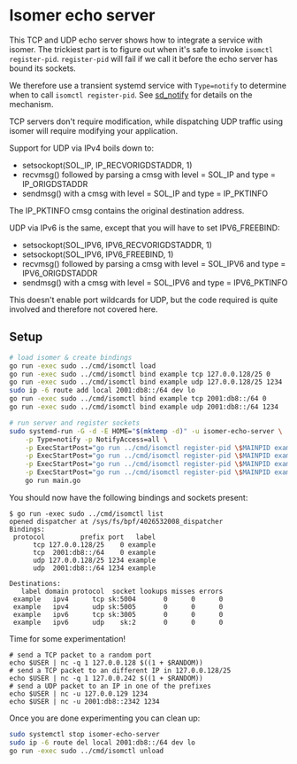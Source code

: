 # Isomer echo server


This TCP and UDP echo server shows how to integrate a service with isomer. The
trickiest part is to figure out when it's safe to invoke `isomctl register-pid`.
`register-pid` will fail if we call it before the echo server has bound its sockets.

We therefore use a transient systemd service with `Type=notify` to determine when
to call `isomctl register-pid`. See [sd_notify][1] for details on the mechanism.

TCP servers don't require modification, while dispatching UDP traffic using isomer
will require modifying your application.

Support for UDP via IPv4 boils down to:

* setsockopt(SOL_IP, IP_RECVORIGDSTADDR, 1)
* recvmsg() followed by parsing a cmsg with level = SOL_IP and type = IP_ORIGDSTADDR
* sendmsg() with a cmsg with level = SOL_IP and type = IP_PKTINFO

The IP_PKTINFO cmsg contains the original destination address.

UDP via IPv6 is the same, except that you will have to set IPV6_FREEBIND:

* setsockopt(SOL_IPV6, IPV6_RECVORIGDSTADDR, 1)
* setsockopt(SOL_IPV6, IPV6_FREEBIND, 1)
* recvmsg() followed by parsing a cmsg with level = SOL_IPV6 and type = IPV6_ORIGDSTADDR
* sendmsg() with a cmsg with level = SOL_IPV6 and type = IPV6_PKTINFO

This doesn't enable port wildcards for UDP, but the code required is quite
involved and therefore not covered here.

Setup
---


```sh
# load isomer & create bindings
go run -exec sudo ../cmd/isomctl load
go run -exec sudo ../cmd/isomctl bind example tcp 127.0.0.128/25 0
go run -exec sudo ../cmd/isomctl bind example udp 127.0.0.128/25 1234
sudo ip -6 route add local 2001:db8::/64 dev lo
go run -exec sudo ../cmd/isomctl bind example tcp 2001:db8::/64 0
go run -exec sudo ../cmd/isomctl bind example udp 2001:db8::/64 1234

# run server and register sockets
sudo systemd-run -G -d -E HOME="$(mktemp -d)" -u isomer-echo-server \
	-p Type=notify -p NotifyAccess=all \
	-p ExecStartPost="go run ../cmd/isomctl register-pid \$MAINPID example tcp 127.0.0.1 1234" \
	-p ExecStartPost="go run ../cmd/isomctl register-pid \$MAINPID example udp 127.0.0.1 1234" \
	-p ExecStartPost="go run ../cmd/isomctl register-pid \$MAINPID example tcp ::1 1234" \
	-p ExecStartPost="go run ../cmd/isomctl register-pid \$MAINPID example udp ::1 1234" \
	go run main.go
```

You should now have the following bindings and sockets present:

```
$ go run -exec sudo ../cmd/isomctl list
opened dispatcher at /sys/fs/bpf/4026532008_dispatcher
Bindings:
 protocol         prefix port   label
      tcp 127.0.0.128/25    0 example
      tcp  2001:db8::/64    0 example
      udp 127.0.0.128/25 1234 example
      udp  2001:db8::/64 1234 example

Destinations:
   label domain protocol  socket lookups misses errors
 example   ipv4      tcp sk:5004       0      0      0
 example   ipv4      udp sk:5005       0      0      0
 example   ipv6      tcp sk:3005       0      0      0
 example   ipv6      udp    sk:2       0      0      0
```

Time for some experimentation!

```
# send a TCP packet to a random port
echo $USER | nc -q 1 127.0.0.128 $((1 + $RANDOM))
# send a TCP packet to an different IP in 127.0.0.128/25
echo $USER | nc -q 1 127.0.0.242 $((1 + $RANDOM))
# send a UDP packet to an IP in one of the prefixes
echo $USER | nc -u 127.0.0.129 1234
echo $USER | nc -u 2001:db8::2342 1234
```

Once you are done experimenting you can clean up:

```sh
sudo systemctl stop isomer-echo-server
sudo ip -6 route del local 2001:db8::/64 dev lo
go run -exec sudo ../cmd/isomctl unload
```

[1]: https://www.freedesktop.org/software/systemd/man/sd_notify.html
